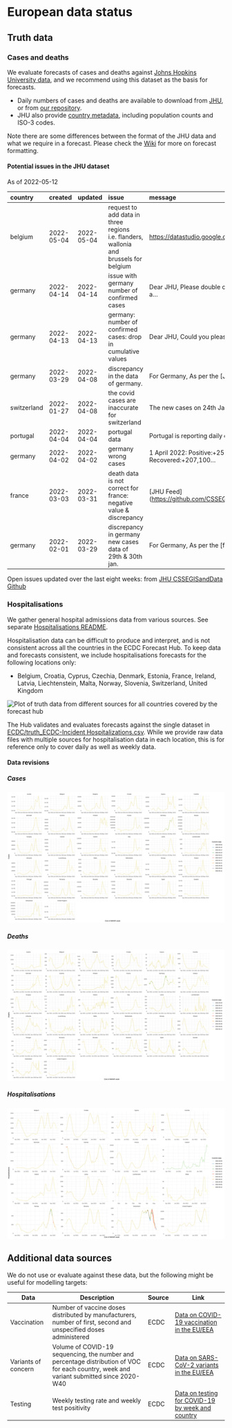 European data status
================

## Truth data

### Cases and deaths

We evaluate forecasts of cases and deaths against [Johns Hopkins
University data](https://github.com/CSSEGISandData/COVID-19), and we
recommend using this dataset as the basis for forecasts.

-   Daily numbers of cases and deaths are available to download from
    [JHU](https://github.com/CSSEGISandData/COVID-19/tree/master/csse_covid_19_data/csse_covid_19_time_series),
    or from [our
    repository](https://github.com/epiforecasts/covid19-forecast-hub-europe/data-truth).
-   JHU also provide [country
    metadata](https://github.com/CSSEGISandData/COVID-19/blob/master/csse_covid_19_data/UID_ISO_FIPS_LookUp_Table.csv),
    including population counts and ISO-3 codes.

Note there are some differences between the format of the JHU data and
what we require in a forecast. Please check the
[Wiki](https://github.com/epiforecasts/covid19-forecast-hub-europe/wiki/Targets-and-horizons#truth-data)
for more on forecast formatting.

#### Potential issues in the JHU dataset

As of 2022-05-12

| country     | created    | updated    | issue                                                                                 | message                                                 | url                                                      |
|:------------|:-----------|:-----------|:--------------------------------------------------------------------------------------|:--------------------------------------------------------|:---------------------------------------------------------|
| belgium     | 2022-05-04 | 2022-05-04 | request to add data in three regions i.e. flanders, wallonia and brussels for belgium | <https://datastudio.google.com/c/embed/u/0/reportin>…   | <https://github.com/CSSEGISandData/COVID-19/issues/5704> |
| germany     | 2022-04-14 | 2022-04-14 | issue with germany number of confirmed cases                                          | Dear JHU, Please double check closed issue #5632 a…     | <https://github.com/CSSEGISandData/COVID-19/issues/5646> |
| germany     | 2022-04-13 | 2022-04-13 | germany: number of confirmed cases: drop in cumulative values                         | Dear JHU, Could you please check your time series…      | <https://github.com/CSSEGISandData/COVID-19/issues/5640> |
| germany     | 2022-03-29 | 2022-04-08 | discrepancy in the data of germany.                                                   | For Germany, As per the \[JHU\](<https://github.com/C>… | <https://github.com/CSSEGISandData/COVID-19/issues/5566> |
| switzerland | 2022-01-27 | 2022-04-08 | the covid cases are inaccurate for switzerland                                        | The new cases on 24th Jan is 87,281, which is quit…     | <https://github.com/CSSEGISandData/COVID-19/issues/5301> |
| portugal    | 2022-04-04 | 2022-04-04 | portugal data                                                                         | Portugal is reporting daily data again. It can be …     | <https://github.com/CSSEGISandData/COVID-19/issues/5598> |
| germany     | 2022-04-02 | 2022-04-02 | germany wrong cases                                                                   | 1 April 2022: Positive:+252,530 Recovered:+207,100…     | <https://github.com/CSSEGISandData/COVID-19/issues/5590> |
| france      | 2022-03-03 | 2022-03-31 | death data is not correct for france: negative value & discrepancy                    | \[JHU Feed\](<https://github.com/CSSEGISandData/COVID>… | <https://github.com/CSSEGISandData/COVID-19/issues/5489> |
| germany     | 2022-02-01 | 2022-03-29 | discrepancy in germany new cases data of 29th & 30th jan.                             | For Germany, As per the \[feed\](<https://github.com/>… | <https://github.com/CSSEGISandData/COVID-19/issues/5324> |

Open issues updated over the last eight weeks: from [JHU CSSEGISandData
Github](https://github.com/CSSEGISandData/COVID-19/)

### Hospitalisations

We gather general hospital admissions data from various sources. See
separate [Hospitalisations
README](https://github.com/epiforecasts/covid19-forecast-hub-europe/tree/main/code/auto_download/hospitalisations#readme).

Hospitalisation data can be difficult to produce and interpret, and is
not consistent across all the countries in the ECDC Forecast Hub. To
keep data and forecasts consistent, we include hospitalisations
forecasts for the following locations only:

-   Belgium, Croatia, Cyprus, Czechia, Denmark, Estonia, France,
    Ireland, Latvia, Liechtenstein, Malta, Norway, Slovenia,
    Switzerland, United Kingdom

![Plot of truth data from different sources for all countries covered by
the forecast hub](plots/hospitalisations.svg)

The Hub validates and evaluates forecasts against the single dataset in
[ECDC/truth_ECDC-Incident
Hospitalizations.csv](ECDC/truth_ECDC-Incident%20Hospitalizations.csv).
While we provide raw data files with multiple sources for
hospitalisation data in each location, this is for reference only to
cover daily as well as weekly data.

#### Data revisions

##### Cases

![Plot of revisions in case data](plots/revisions-Cases.svg)

##### Deaths

![Plot of revisions in case data](plots/revisions-Deaths.svg)

##### Hospitalisations

![Plot of revisions in case data](plots/revisions-Hospitalizations.svg)

## Additional data sources

We do not use or evaluate against these data, but the following might be
useful for modelling targets:

| Data                | Description                                                                                                                              | Source | Link                                                                                                                            |
|---------------------|------------------------------------------------------------------------------------------------------------------------------------------|--------|---------------------------------------------------------------------------------------------------------------------------------|
| Vaccination         | Number of vaccine doses distributed by manufacturers, number of first, second and unspecified doses administered                         | ECDC   | [Data on COVID-19 vaccination in the EU/EEA](https://www.ecdc.europa.eu/en/publications-data/data-covid-19-vaccination-eu-eea)  |
| Variants of concern | Volume of COVID-19 sequencing, the number and percentage distribution of VOC for each country, week and variant submitted since 2020-W40 | ECDC   | [Data on SARS-CoV-2 variants in the EU/EEA](https://www.ecdc.europa.eu/en/publications-data/data-virus-variants-covid-19-eueea) |
| Testing             | Weekly testing rate and weekly test positivity                                                                                           | ECDC   | [Data on testing for COVID-19 by week and country](https://www.ecdc.europa.eu/en/publications-data/covid-19-testing)            |
